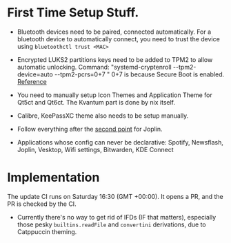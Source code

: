 # First Time Setup Stuff.
* Bluetooth devices need to be paired, connected automatically. For a bluetooth device to automatically connect, you need to trust the device using `bluetoothctl trust <MAC>`

* Encrypted LUKS2 partitions keys need to be added to TPM2 to allow automatic unlocking.
Command: "systemd-cryptenroll --tpm2-device=auto --tpm2-pcrs=0+7 <Encrypted partition>"
0+7 is because Secure Boot is enabled. [Reference](https://wiki.archlinux.org/title/Systemd-cryptenroll#Trusted_Platform_Module)

* You need to manually setup Icon Themes and Application Theme for Qt5ct and Qt6ct. The Kvantum part is done by nix itself.

* Calibre, KeePassXC theme also needs to be setup manually.

* Follow everything after the [second point](https://github.com/catppuccin/joplin#usage) for Joplin.

* Applications whose config can never be declarative:
Spotify, Newsflash, Joplin, Vesktop, Wifi settings, Bitwarden, KDE Connect

# Implementation
The update CI runs on Saturday 16:30 (GMT +00:00). It opens a PR, and the PR is checked by the CI.

* Currently there's no way to get rid of IFDs (IF that matters), especially those pesky `builtins.readFile` and `convertini` derivations, due to Catppuccin theming.
